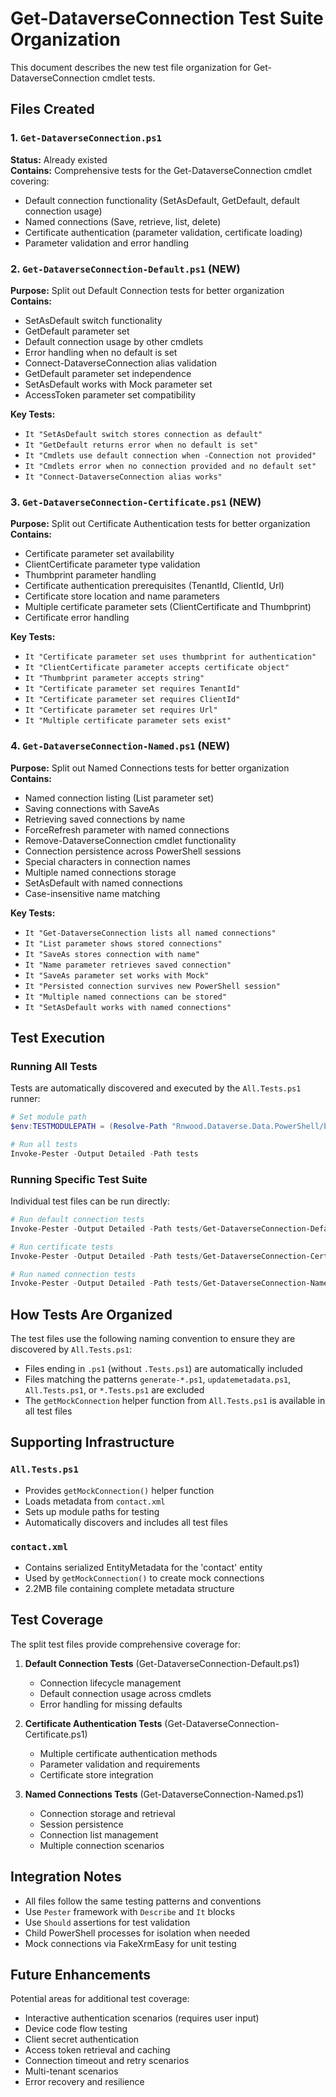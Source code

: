 # Get-DataverseConnection Test Suite Organization

This document describes the new test file organization for Get-DataverseConnection cmdlet tests.

## Files Created

### 1. `Get-DataverseConnection.ps1`
**Status:** Already existed  
**Contains:** Comprehensive tests for the Get-DataverseConnection cmdlet covering:
- Default connection functionality (SetAsDefault, GetDefault, default connection usage)
- Named connections (Save, retrieve, list, delete)
- Certificate authentication (parameter validation, certificate loading)
- Parameter validation and error handling

### 2. `Get-DataverseConnection-Default.ps1` (NEW)
**Purpose:** Split out Default Connection tests for better organization  
**Contains:**
- SetAsDefault switch functionality
- GetDefault parameter set
- Default connection usage by other cmdlets
- Error handling when no default is set
- Connect-DataverseConnection alias validation
- GetDefault parameter set independence
- SetAsDefault works with Mock parameter set
- AccessToken parameter set compatibility

**Key Tests:**
- `It "SetAsDefault switch stores connection as default"`
- `It "GetDefault returns error when no default is set"`
- `It "Cmdlets use default connection when -Connection not provided"`
- `It "Cmdlets error when no connection provided and no default set"`
- `It "Connect-DataverseConnection alias works"`

### 3. `Get-DataverseConnection-Certificate.ps1` (NEW)
**Purpose:** Split out Certificate Authentication tests for better organization  
**Contains:**
- Certificate parameter set availability
- ClientCertificate parameter type validation
- Thumbprint parameter handling
- Certificate authentication prerequisites (TenantId, ClientId, Url)
- Certificate store location and name parameters
- Multiple certificate parameter sets (ClientCertificate and Thumbprint)
- Certificate error handling

**Key Tests:**
- `It "Certificate parameter set uses thumbprint for authentication"`
- `It "ClientCertificate parameter accepts certificate object"`
- `It "Thumbprint parameter accepts string"`
- `It "Certificate parameter set requires TenantId"`
- `It "Certificate parameter set requires ClientId"`
- `It "Certificate parameter set requires Url"`
- `It "Multiple certificate parameter sets exist"`

### 4. `Get-DataverseConnection-Named.ps1` (NEW)
**Purpose:** Split out Named Connections tests for better organization  
**Contains:**
- Named connection listing (List parameter set)
- Saving connections with SaveAs
- Retrieving saved connections by name
- ForceRefresh parameter with named connections
- Remove-DataverseConnection cmdlet functionality
- Connection persistence across PowerShell sessions
- Special characters in connection names
- Multiple named connections storage
- SetAsDefault with named connections
- Case-insensitive name matching

**Key Tests:**
- `It "Get-DataverseConnection lists all named connections"`
- `It "List parameter shows stored connections"`
- `It "SaveAs stores connection with name"`
- `It "Name parameter retrieves saved connection"`
- `It "SaveAs parameter set works with Mock"`
- `It "Persisted connection survives new PowerShell session"`
- `It "Multiple named connections can be stored"`
- `It "SetAsDefault works with named connections"`

## Test Execution

### Running All Tests
Tests are automatically discovered and executed by the `All.Tests.ps1` runner:

```powershell
# Set module path
$env:TESTMODULEPATH = (Resolve-Path "Rnwood.Dataverse.Data.PowerShell/bin/Release/netstandard2.0")

# Run all tests
Invoke-Pester -Output Detailed -Path tests
```

### Running Specific Test Suite
Individual test files can be run directly:

```powershell
# Run default connection tests
Invoke-Pester -Output Detailed -Path tests/Get-DataverseConnection-Default.ps1

# Run certificate tests
Invoke-Pester -Output Detailed -Path tests/Get-DataverseConnection-Certificate.ps1

# Run named connection tests
Invoke-Pester -Output Detailed -Path tests/Get-DataverseConnection-Named.ps1
```

## How Tests Are Organized

The test files use the following naming convention to ensure they are discovered by `All.Tests.ps1`:

- Files ending in `.ps1` (without `.Tests.ps1`) are automatically included
- Files matching the patterns `generate-*.ps1`, `updatemetadata.ps1`, `All.Tests.ps1`, or `*.Tests.ps1` are excluded
- The `getMockConnection` helper function from `All.Tests.ps1` is available in all test files

## Supporting Infrastructure

### `All.Tests.ps1`
- Provides `getMockConnection()` helper function
- Loads metadata from `contact.xml`
- Sets up module paths for testing
- Automatically discovers and includes all test files

### `contact.xml`
- Contains serialized EntityMetadata for the 'contact' entity
- Used by `getMockConnection()` to create mock connections
- 2.2MB file containing complete metadata structure

## Test Coverage

The split test files provide comprehensive coverage for:

1. **Default Connection Tests** (Get-DataverseConnection-Default.ps1)
   - Connection lifecycle management
   - Default connection usage across cmdlets
   - Error handling for missing defaults

2. **Certificate Authentication Tests** (Get-DataverseConnection-Certificate.ps1)
   - Multiple certificate authentication methods
   - Parameter validation and requirements
   - Certificate store integration

3. **Named Connections Tests** (Get-DataverseConnection-Named.ps1)
   - Connection storage and retrieval
   - Session persistence
   - Connection list management
   - Multiple connection scenarios

## Integration Notes

- All files follow the same testing patterns and conventions
- Use `Pester` framework with `Describe` and `It` blocks
- Use `Should` assertions for test validation
- Child PowerShell processes for isolation when needed
- Mock connections via FakeXrmEasy for unit testing

## Future Enhancements

Potential areas for additional test coverage:

- Interactive authentication scenarios (requires user input)
- Device code flow testing
- Client secret authentication
- Access token retrieval and caching
- Connection timeout and retry scenarios
- Multi-tenant scenarios
- Error recovery and resilience
